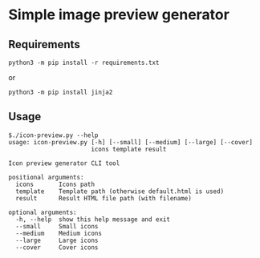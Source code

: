 # Simple image preview generator

## Requirements

```python3 -m pip install -r requirements.txt```

or

```python3 -m pip install jinja2```

## Usage

```
$./icon-preview.py --help
usage: icon-preview.py [-h] [--small] [--medium] [--large] [--cover]
                       icons template result

Icon preview generator CLI tool

positional arguments:
  icons       Icons path
  template    Template path (otherwise default.html is used)
  result      Result HTML file path (with filename)

optional arguments:
  -h, --help  show this help message and exit
  --small     Small icons
  --medium    Medium icons
  --large     Large icons
  --cover     Cover icons
```

